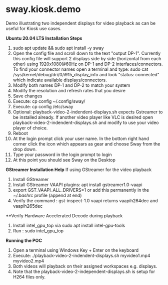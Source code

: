 # sway.kiosk.demo
Demo illustrating two independent displays for video playback as can be useful for Kiosk use cases.



**Ubuntu 20.04 LTS Installation Steps**

1. sudo apt update && sudo apt install -y sway
2. Open the config file and scroll down to the text "output DP-1".  Currently this config file will support 2 displays side by side (horizontal from each other) using 1920x1080@60Hz on DP-1 and DP-2 interfaces/connectors. To find your connector names open a terminal and type: sudo cat /sys/kernel/debug/dri/0/i915_display_info and look "status: connected" which indicate available displays/connectors.
3. Modify both names DP-1 and DP-2 to match your system 
4. Modify the resolution and refresh rates that you desire
5. Save changes
6. Execute: cp config ~/.config/sway/ 
7. Execute: cp config /etc/sway
8. Optional: playback-video-2-indendent-displays.sh expects Gstreamer to be installed already. If another video player like VLC is desired open playback-video-2-indendent-displays.sh and modify to use your video player of choice. 
9. Reboot
10. At the login prompt click your user name. In the bottom right hand corner click the icon which appears as gear and choose Sway from the drop down.
11. Type your password in the login prompt to login
12. At this point you should see Sway on the Desktop

**GStreamer Installation Help**
If using GStreamer for the video playback 
1. Install GStreamer 
2. Install GStreamer VAAPI plugins: apt install gstreamer1.0-vaapi
3. export GST_VAAPI_ALL_DRIVERS=1 or add this permanently in the _~/.bashrc_ profile (append at end)
4. Verify the command : gst-inspect-1.0 vaapi returns vaapih264dec and vaapih265dec

**Verify Hardware Accelerated Decode during playback
1. Install intel_gpu_top via sudo apt install intel-gpu-tools
2. Run : sudo intel_gpu_top

**Running the POC**
1. Open a terminal using Windows Key + Enter on the keyboard
2. Execute: ./playback-video-2-indendent-displays.sh myvideo1.mp4 myvideo2.mp4
3. Both videos will playback on their assigned workspaces e.g. displays.
4. Note that the playback-video-2-independent-displays.sh is setup for H264 files only. 
